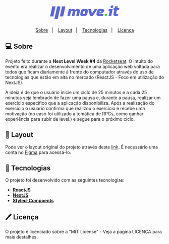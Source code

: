 <h1 align="center">
  <img alt="moveit" title="moveit" src="public/logo-full.svg" width="220px" />
</h1>

<p align="center">
 <a href="#-about">Sobre</a>&nbsp;&nbsp;&nbsp;|&nbsp;&nbsp;&nbsp; 
 <a href="#-layout">Layout</a>&nbsp;&nbsp;&nbsp;|&nbsp;&nbsp;&nbsp;
 <a href="#-tech">Tecnologias</a>&nbsp;&nbsp;&nbsp;|&nbsp;&nbsp;&nbsp;
 <a href="#-license">Licença</a>
</p>



## 💻 Sobre

Projeto feito durante a <strong>Next Level Week #4</strong> da <a href="http://app.rocketseat.com.br">Rocketseat</a>. O intuito do evento era  realizar o desenvolvimento de uma aplicação web voltada para todos que ficam diariamente á frente do computador através do uso de tecnologias que estão em alta no mercado (ReactJS - Foco em utilização do NextJS).

A ideia é de que o usuário inicie  um ciclo de 25 minutos e a  cada 25 minutos  seja lembrado de fazer uma pausa e, durante a pausa, realizar um exercício específico que a aplicação disponibiliza. Após a realização do exercício o usuário confirma que realizou o exercício e recebe uma motivação (no caso foi utilizado a temática de RPGs, como ganhar experiência para subir de level.) e segue para o próximo ciclo.

## 🎨 Layout

<pd>
  Pode ver o layout original do projeto através deste <a href="https://www.figma.com/file/ge20pu3ofMOKoliUyKx1Nl/Move.it-1.0/" alt="Link para o layout">link</a>. É necessário uma conta no <a href="https://figma.com/" alt="Homepage do Figma">Figma</a> para acessá-lo.
</p>

## 🚀 Tecnologias

O projeto foi desenvolvido com as seguintes tecnologias:

- **[ReactJS](https://developer.mozilla.org/en-US/docs/Glossary/HTML)**
- **[NextJS](https://sass-lang.com/documentation/syntax)**
- **[Styled-Compoents](https://sass-lang.com/documentation/syntax)**

## 🖊️ Licença

O projeto é licenciado sobre a "MIT License" - Veja a pagina LICENÇA para mais destalhes.
